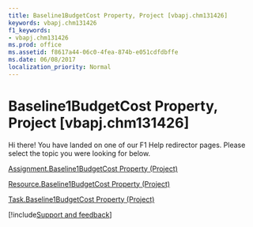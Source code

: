 ```yaml
---
title: Baseline1BudgetCost Property, Project [vbapj.chm131426]
keywords: vbapj.chm131426
f1_keywords:
- vbapj.chm131426
ms.prod: office
ms.assetid: f8617a44-06c0-4fea-874b-e051cdfdbffe
ms.date: 06/08/2017
localization_priority: Normal
---
```



# Baseline1BudgetCost Property, Project [vbapj.chm131426]

Hi there! You have landed on one of our F1 Help redirector pages. Please select the topic you were looking for below.

[Assignment.Baseline1BudgetCost Property (Project)](https://msdn.microsoft.com/library/b58491e6-11f2-3f85-4e9a-ba686c353304%28Office.15%29.aspx)

[Resource.Baseline1BudgetCost Property (Project)](https://msdn.microsoft.com/library/e855e2a1-a540-6d9f-dcb0-6bff10c140bf%28Office.15%29.aspx)

[Task.Baseline1BudgetCost Property (Project)](https://msdn.microsoft.com/library/e125b77a-bf4e-5485-b183-d1d724cde752%28Office.15%29.aspx)

[!include[Support and feedback](~/includes/feedback-boilerplate.md)]
